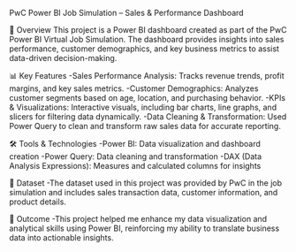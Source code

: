 PwC Power BI Job Simulation – Sales & Performance Dashboard

📌 Overview
This project is a Power BI dashboard created as part of the PwC Power BI Virtual Job Simulation. The dashboard provides insights into sales performance, customer demographics, and key business metrics to assist data-driven decision-making.

📊 Key Features
-Sales Performance Analysis: Tracks revenue trends, profit margins, and key sales metrics.
-Customer Demographics: Analyzes customer segments based on age, location, and purchasing behavior.
-KPIs & Visualizations: Interactive visuals, including bar charts, line graphs, and slicers for filtering data dynamically.
-Data Cleaning & Transformation: Used Power Query to clean and transform raw sales data for accurate reporting.

🛠 Tools & Technologies
-Power BI: Data visualization and dashboard creation
-Power Query: Data cleaning and transformation
-DAX (Data Analysis Expressions): Measures and calculated columns for insights

📂 Dataset
-The dataset used in this project was provided by PwC in the job simulation and includes sales transaction data, customer information, and product details.

🚀 Outcome
-This project helped me enhance my data visualization and analytical skills using Power BI, reinforcing my ability to translate business data into actionable insights.

